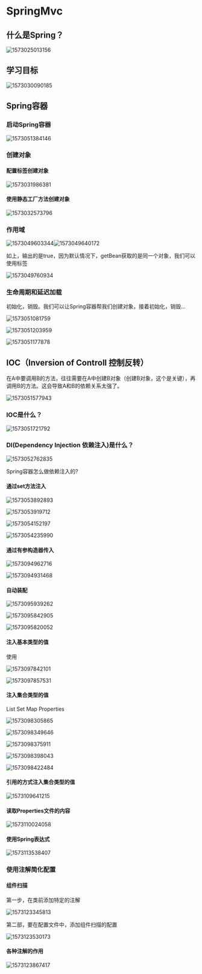 # SpringMvc

## 什么是Spring？

![1573025013156](.\assets\1573025013156.png)

## 学习目标

![1573030090185](.\assets\1573030090185.png)

## Spring容器

### 启动Spring容器

![1573051384146](.\assets\1573051384146.png)

### 创建对象

#### 配置<bean>标签创建对象

![1573031986381](.\assets\1573031986381.png)

#### 使用静态工厂方法创建对象

![1573032573796](.\assets\1573032573796.png)

### 作用域

![1573049603344](.\assets\1573049603344.png)![1573049640172](.\assets\1573049640172.png)

如上，输出的是true，因为默认情况下，getBean获取的是同一个对象，我们可以使用<scope>标签

![1573049760934](.\assets\1573049760934.png)

### 生命周期和延迟加载

初始化，销毁。我们可以让Spring容器帮我们创建对象，接着初始化，销毁...

![1573051081759](F:\Java\javaee\assets\1573051081759.png)

![1573051203959](.\assets\1573051203959.png)

![1573051177878](.\assets\1573051177878.png)

## IOC（Inversion of Controll 控制反转）

在A中要调用B的方法，往往需要在A中创建B对象（创建B对象，这个是关键），再调用B的方法。这会导致A和B的依赖关系太强了。 

![1573051577943](.\assets\1573051577943.png)

### IOC是什么？

![1573051721792](.\assets\1573051721792.png)

### DI(Dependency Injection 依赖注入)是什么？

![1573052762835](.\assets\1573052762835.png)

Spring容器怎么做依赖注入的?

#### 通过set方法注入

![1573053892893](.\assets\1573053892893.png)

![1573053919712](.\assets\1573053919712.png)

![1573054152197](.\assets\1573054152197.png)

![1573054235990](.\assets\1573054235990.png)

#### 通过有参构造器传入

![1573094962716](.\assets\1573094962716.png)

![1573094931468](.\assets\1573094931468.png)

#### 自动装配

![1573095939262](.\assets\1573095939262.png)

![1573095842905](.\assets\1573095842905.png)

![1573095820052](.\assets\1573095820052.png)

#### 注入基本类型的值

使用<value>

![1573097842101](.\assets\1573097842101.png)

![1573097857531](.\assets\1573097857531.png)

#### 注入集合类型的值

List Set Map Properties

![1573098305865](.\assets\1573098305865.png)

![1573098349646](.\assets\1573098349646.png)

![1573098375911](.\assets\1573098375911.png)

![1573098398043](.\assets\1573098398043.png)

![1573098422484](.\assets\1573098422484.png)

#### 引用的方式注入集合类型的值

![1573109641215](.\assets\1573109641215.png)

#### 读取Properties文件的内容

![1573110024058](.\assets\1573110024058.png)

#### 使用Spring表达式

![1573113538407](.\assets\1573113538407.png)

### 使用注解简化配置

#### 组件扫描

第一步，在类前添加特定的注解

![1573123345813](.\assets\1573123345813.png)

第二部，要在配置文件中，添加组件扫描的配置

![1573123530173](F:\Java学习之旅\javaee\assets\1573123530173.png)

#### 各种注解的作用

![1573123867417](.\assets\1573123867417.png)